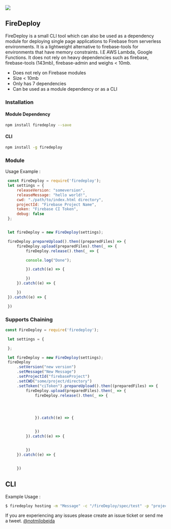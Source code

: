 ![](http://res.cloudinary.com/lqyghlh2f/image/upload/v1511753169/Copy_of_oh_javascript_es3xi0.png)

## FireDeploy

FireDeploy is a small CLI tool which can also be used as a dependency module for deploying single page applications to Firebase from serverless environments. It is a lightweight alternative to firebase-tools for environments that have memory constraints. I.E AWS Lambda, Google Functions. It does not rely on heavy dependencies such as firebase, firebase-tools (143mb), firebase-admin and weighs < 10mb.

- Does not rely on Firebase modules
- Size < 10mb
- Only has 7 dependencies
- Can be used as a module dependency or as a CLI

### Installation
#### Module Dependency
```bash
npm install firedeploy --save
```
#### CLI
```bash
npm install -g firedeploy
```

### Module
Usage Example :
```javascript
 const FireDeploy = require('firedeploy');
 let settings = {
     releaseVersion: "someversion",
     releaseMessage: "hello world!",
     cwd: "./path/to/index.html directory",
     projectId: "Firebase Project Name",
     token: "Firebase CI Token",
     debug: false
 };


 let fireDeploy = new FireDeploy(settings);

 fireDeploy.prepareUpload().then((preparedFiles) => {
     fireDeploy.upload(preparedFiles).then(_ => {
         fireDeploy.release().then(_ => {

         console.log("Done");

         }).catch((e) => {

         })
     }).catch((e) => {

     })
 }).catch((e) => {

 })
```
### Supports Chaining
```javascript
const FireDeploy = require('firedeploy');

 let settings = {

 };

 let fireDeploy = new FireDeploy(settings);
 fireDeploy
     .setVersion("new version")
     .setMessage("New Message")
     .setProjectId("firebaseProject")
     .setCWD("some/project/directory")
     .setToken("ciToken").prepareUpload().then((preparedFiles) => {
         fireDeploy.upload(preparedFiles).then(_ => {
             fireDeploy.release().then(_ => {




             }).catch((e) => {


             })
         }).catch((e) => {


         })
     }).catch((e) => {


     })

```
## CLI
Example Usage :
```bash
$ firedeploy hosting -m "Message" -c "/fireDeploy/spec/test" -p "project name" -t "CI Token"
```
If you are experiencing any issues please create an issue ticket or send me a tweet. [@notmilobejda](https://twitter.com/notMiloBejda)
